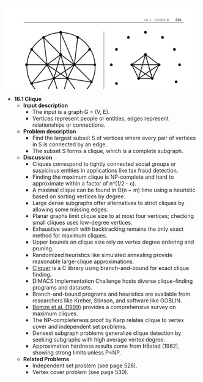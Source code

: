 ![ADM-ch16-graphs-hard-cliques](ADM-ch16-graphs-hard-cliques.best.png)

- **16.1 Clique**  
  - **Input description**  
    - The input is a graph G = (V, E).  
    - Vertices represent people or entities, edges represent relationships or connections.  
  - **Problem description**  
    - Find the largest subset S of vertices where every pair of vertices in S is connected by an edge.  
    - The subset S forms a clique, which is a complete subgraph.  
  - **Discussion**  
    - Cliques correspond to tightly connected social groups or suspicious entities in applications like tax fraud detection.  
    - Finding the maximum clique is NP-complete and hard to approximate within a factor of n^(1/2 - ε).  
    - A maximal clique can be found in O(n + m) time using a heuristic based on sorting vertices by degree.  
    - Large dense subgraphs offer alternatives to strict cliques by allowing some missing edges.  
    - Planar graphs limit clique size to at most four vertices; checking small cliques uses low-degree vertices.  
    - Exhaustive search with backtracking remains the only exact method for maximum cliques.  
    - Upper bounds on clique size rely on vertex degree ordering and pruning.  
    - Randomized heuristics like simulated annealing provide reasonable large-clique approximations.  
    - [Cliquer](http://users.tkk.fi/~pat/cliquer.html) is a C library using branch-and-bound for exact clique finding.  
    - DIMACS Implementation Challenge hosts diverse clique-finding programs and datasets.  
    - Branch-and-bound programs and heuristics are available from researchers like Kreher, Stinson, and software like GOBLIN.  
    - [Bomze et al. (1999)](https://link.springer.com/article/10.1023/A:1009954312806) provides a comprehensive survey on maximum cliques.  
    - The NP-completeness proof by Karp relates clique to vertex cover and independent set problems.  
    - Densest subgraph problems generalize clique detection by seeking subgraphs with high average vertex degree.  
    - Approximation hardness results come from Håstad (1982), showing strong limits unless P=NP.  
  - **Related Problems**  
    - Independent set problem (see page 528).  
    - Vertex cover problem (see page 530).

